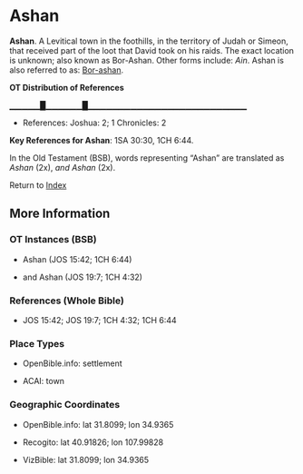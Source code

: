 # Ashan
**Ashan**. 
A Levitical town in the foothills, in the territory of Judah or Simeon, that received part of the loot that David took on his raids. The exact location is unknown; also known as Bor-Ashan. 
Other forms include: 
*Ain*. 
Ashan is also referred to as: 
[Bor-ashan](Bor-ashan.md). 


**OT Distribution of References**

▁▁▁▁▁█▁▁▁▁▁▁█▁▁▁▁▁▁▁▁▁▁▁▁▁▁▁▁▁▁▁▁▁▁▁▁▁▁
* References: Joshua: 2; 1 Chronicles: 2



**Key References for Ashan**: 
1SA 30:30, 1CH 6:44. 


In the Old Testament (BSB), words representing “Ashan” are translated as 
*Ashan* (2x), *and Ashan* (2x). 




Return to [Index](00-Index.md)

## More Information

### OT Instances (BSB)

* Ashan (JOS 15:42; 1CH 6:44)

* and Ashan (JOS 19:7; 1CH 4:32)



### References (Whole Bible)

* JOS 15:42; JOS 19:7; 1CH 4:32; 1CH 6:44


### Place Types

* OpenBible.info: settlement

* ACAI: town



### Geographic Coordinates

* OpenBible.info: lat 31.8099; lon 34.9365

* Recogito: lat 40.91826; lon 107.99828

* VizBible: lat 31.8099; lon 34.9365




